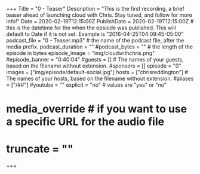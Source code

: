 +++
Title = "0 - Teaser"
Description = "This is the first recording, a brief teaser ahead of launching cloud with Chris. Stay tuned, and follow for more info!"
Date = 2020-02-19T12:15:00Z
PublishDate = 2020-02-19T12:15:00Z # this is the datetime for the when the epsiode was published. This will default to Date if it is not set. Example is "2016-04-25T04:09:45-05:00"
podcast_file = "0 - Teaser.mp3" # the name of the podcast file, after the media prefix.
podcast_duration = ""
#podcast_bytes = "" # the length of the episode in bytes
episode_image = "img/cloudwithchris.png"
#episode_banner = "0:40:04"
#guests = [] # The names of your guests, based on the filename without extension.
#sponsors = []
episode = "0"
images = ["img/episode/default-social.jpg"]
hosts = ["chrisreddington"] # The names of your hosts, based on the filename without extension.
#aliases = ["/##"]
#youtube = ""
explicit = "no" # values are "yes" or "no"
# media_override # if you want to use a specific URL for the audio file
# truncate = ""
+++
